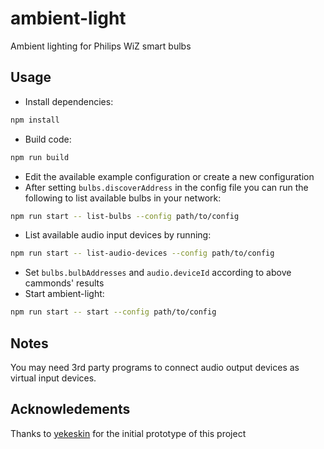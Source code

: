 # ambient-light
Ambient lighting for Philips WiZ smart bulbs
## Usage
 - Install dependencies:
```bash
npm install
```
 - Build code:
```bash
npm run build
```
 - Edit the available example configuration or create a new configuration
 - After setting `bulbs.discoverAddress` in the config file you can run the following to list available bulbs in your network:
```bash
npm run start -- list-bulbs --config path/to/config
```
 - List available audio input devices by running:
```bash
npm run start -- list-audio-devices --config path/to/config
```
 - Set `bulbs.bulbAddresses` and `audio.deviceId` according to above cammonds' results
 - Start ambient-light:
```bash
npm run start -- start --config path/to/config
```
## Notes
You may need 3rd party programs to connect audio output devices as virtual input devices.
## Acknowledements
Thanks to [yekeskin](https://github.com/yekeskin)  for the initial prototype of this project
